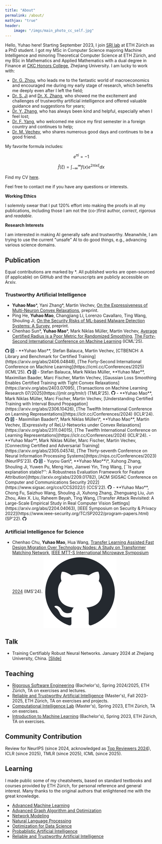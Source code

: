 ```yaml
---
title: "About"
permalink: /about/
mathjax: "true"
header:
    image: "/imgs/main_photo_cc_self.jpg"
---
```


Hello, Yuhao here! Starting September 2023, I join [SRI lab](https://www.sri.inf.ethz.ch) at ETH Zürich as a PhD student. I got my MSc in Computer Science majoring Machine Intelligence and minoring Theoretical Computer Science at ETH Zürich, and my BSc in Mathematics and Applied Mathematics with a dual degree in Finance at [CKC Honors College](http://ckc.zju.edu.cn/ckcen/_t1906/main.psp), Zhejiang University. I am lucky to work with:
- [Dr. G. Zhou](https://flzhou.weebly.com), who leads me to the fantastic world of macroeconomics and encouraged me during my early stage of research, which benefits me deeply even after I left the field;
- [Dr. S. Ji](https://nesa.zju.edu.cn/webpage/people.html) and [Dr. X. Zhang](https://person.zju.edu.cn/zhangxuhong), who showed me the excitement and challenges of trustworthy artificial intelligence and offered valuable guidance and suggestions for years;
- [Dr. Y. Zhang](https://yangzhangalmo.github.io), who has always been kind and helpful, especially when I feel lost;
- [Dr. F. Yang](https://sml.inf.ethz.ch/group/fannyy/), who welcomed me since my first semester in a foreign country and continues to help;
- [Dr. M. Vechev](https://www.sri.inf.ethz.ch/people/martin), who shares numerous good days and continues to be a good friend.

My favorite formula includes: 

$$e^{\pi i}=-1$$

$$\hat{f}(\xi) = \int_{-\infty}^{\infty}f(x)e^{2\pi i x\xi}dx$$

Find my CV [here](../CV_en.pdf).

Feel free to contact me if you have any questions or interests.

**Working Ethics**

I solemnly swear that I put 120% effort into making the proofs in all my publications, including those I am not the (co-)first author, *correct*, *rigorous* and *readable*.

**Research Interests**

I am interested in making AI generally safe and trustworthy. Meanwhile, I am trying to use the current "unsafe" AI to do good things, e.g., advancing various science domains.

## Publication

Equal contributions are marked by *. All published works are open-sourced (if applicable) on GitHub and the manuscripts are publicly accessible on Arxiv.

### Trustworthy Artificial Intelligence

- **Yuhao Mao**\*, Yani Zhang\*, Martin Vechev, [On the Expressiveness of Multi-Neuron Convex Relaxations](https://arxiv.org/abs/2410.06816), preprint.
- Ping He, **Yuhao Mao**, Changjiang Li, Lorenzo Cavallaro, Ting Wang, Shouling Ji, [On the Security Risks of ML-based Malware Detection Systems: A Survey](https://arxiv.org/abs/2505.10903), preprint.
- Chenhao Sun\*, **Yuhao Mao**\*, Mark Niklas Müller, Martin Vechev, [Average Certified Radius is a Poor Metric for Randomized Smoothing](http://arxiv.org/abs/2410.06895), [The Forty-Second International Conference on Machine Learning](https://icml.cc/Conferences/2025) (ICML'25).
<span style="display:inline-flex; gap:4px; vertical-align:middle;">
  <a href="https://github.com/eth-sri/acr-weakness">
    <img src="../assets/github-mark.png" alt="GitHub" style="height:1em;"/>
  </a>
  <a href="../assets/files/ACR_ICML_poster.pdf">
    <img src="../assets/poster-icon.png" alt="Poster" style="height:1em;"/>
  </a>
</span>
- **Yuhao Mao**, Stefan Balauca, Martin Vechev, [CTBENCH: A Library and Benchmark for Certified Training](https://arxiv.org/abs/2406.04848), [The Forty-Second International Conference on Machine Learning](https://icml.cc/Conferences/2025) (ICML'25).
<span style="display:inline-flex; gap:4px; vertical-align:middle;">
  <a href="https://github.com/eth-sri/ctbench">
    <img src="../assets/github-mark.png" alt="GitHub" style="height:1em;"/>
  </a>
  <a href="../assets/files/CTBench_ICML_poster.pdf">
    <img src="../assets/poster-icon.png" alt="Poster" style="height:1em;"/>
  </a>
</span>
- Stefan Balauca, Mark Niklas Müller, **Yuhao Mao**, Maximilian Baader, Marc Fischer, Martin Vechev, [Gaussian Loss Smoothing Enables Certified Training with Tight Convex Relaxations](https://arxiv.org/abs/2403.07095), [Transactions on Machine Learning Research 07/2025](https://jmlr.org/tmlr/) (TMLR'25).
<span style="display:inline-flex; gap:4px; vertical-align:middle;">
  <a href="https://github.com/stefanrzv2000/GLS-Cert-Training">
    <img src="../assets/github-mark.png" alt="GitHub" style="height:1em;"/>
  </a>
</span>
- **Yuhao Mao**, Mark Niklas Müller, Marc Fischer, Martin Vechev, [Understanding Certified Training with Interval Bound Propagation](https://arxiv.org/abs/2306.10426), [The Twelfth International Conference on Learning Representations](https://iclr.cc/Conferences/2024) (ICLR'24).
<span style="display:inline-flex; gap:4px; vertical-align:middle;">
  <a href="https://github.com/eth-sri/ibp-propagation-tightness">
    <img src="../assets/github-mark.png" alt="GitHub" style="height:1em;"/>
  </a>
  <a href="../assets/files/PI_ICLR_poster.pdf">
    <img src="../assets/poster-icon.png" alt="Poster" style="height:1em;"/>
  </a>
</span>
- Maximilian Baader\*, Mark Niklas Müller\*, **Yuhao Mao**, Martin Vechev, [Expressivity of ReLU-Networks under Convex Relaxations](https://arxiv.org/abs/2311.04015), [The Twelfth International Conference on Learning Representations](https://iclr.cc/Conferences/2024) (ICLR'24).
- **Yuhao Mao**, Mark Niklas Müller, Marc Fischer, Martin Vechev, [Connecting Certified and Adversarial Training](https://arxiv.org/abs/2305.04574), [The Thirty-seventh Conference on Neural Information Processing Systems](https://nips.cc/Conferences/2023) (NeurIPS'23).
<span style="display:inline-flex; gap:4px; vertical-align:middle;">
  <a href="https://github.com/eth-sri/taps">
    <img src="../assets/github-mark.png" alt="GitHub" style="height:1em;"/>
  </a>
  <a href="../assets/files/TAPS_NIPS_poster.pdf">
    <img src="../assets/poster-icon.png" alt="Poster" style="height:1em;"/>
  </a>
</span>
- Yuyou Gan\*, **Yuhao Mao**\*, Xuhong Zhang, Shouling Ji, Yuwen Pu, Meng Han, Jianwei Yin, Ting Wang, [``Is your explanation stable?'': A Robustness Evaluation Framework for Feature Attribution](https://arxiv.org/abs/2209.01782), [ACM SIGSAC Conference on Computer and Communications Security 2022](https://www.sigsac.org/ccs/CCS2022/) (CCS'22).
<span style="display:inline-flex; gap:4px; vertical-align:middle;">
  <a href="https://github.com/sweet-shark/MeTFA-A-Robustness-Evaluation-Framework-for-Feature-Attribution">
    <img src="../assets/github-mark.png" alt="GitHub" style="height:1em;"/>
  </a>
</span>
- **Yuhao Mao**, Chong Fu, Saizhuo Wang, Shouling Ji, Xuhong Zhang,
Zhenguang Liu, Jun Zhou, Alex X. Liu, Raheem Beyah, Ting Wang, [Transfer Attack Revisited: A Large-Scale Empirical Study in Real Computer Vision Settings](https://arxiv.org/abs/2204.04063), [IEEE Symposium on Security & Privacy 2022](https://www.ieee-security.org/TC/SP2022/program-papers.html) (SP'22).
<span style="display:inline-flex; gap:4px; vertical-align:middle;">
  <a href="https://github.com/AlgebraLoveme/Transfer-Attacks-Revisited-A-Large-Scale-Empirical-Study-in-Real-Computer-Vision-Settings">
    <img src="../assets/github-mark.png" alt="GitHub" style="height:1em;"/>
  </a>
</span>

### Artificial Intelligence for Science

- Chenhao Chu, **Yuhao Mao**, Hua Wang, [Transfer Learning Assisted Fast Design Migration Over Technology Nodes: A Study on Transformer Matching Network](https://arxiv.org/abs/2502.18636), [IEEE MTT-S International Microwave Symposium 2024](https://ims-ieee.org/welcomeIMS2024) (IMS'24). 
<a href="https://github.com/ChenhaoChu/RFIC-TL" style="height:1em; vertical-align:middle;"> <img src="../assets/github-mark.png" alt="GitHub" /> </a>

## Talk

- Training Certifiably Robust Neural Networks. January 2024 at Zhejiang University, China. [[Slide]](../230122_ZJU.pdf)

## Teaching

- [Rigorous Software Engineering](https://www.sri.inf.ethz.ch/teaching/rse2025) (Bachelor's), Spring 2024/2025, ETH Zürich, TA on exercises and lectures.
- [Reliable and Trustworthy Artificial Intelligence](https://www.sri.inf.ethz.ch/teaching/rtai24) (Master's), Fall 2023-2025, ETH Zürich, TA on exercises and projects.
- [Computational Intelligence Lab](https://da.inf.ethz.ch/teaching/2023/CIL/) (Master's), Spring 2023, ETH Zürich, TA on exercises.
- [Introduction to Machine Learning](https://las.inf.ethz.ch/teaching/introml-s23) (Bachelor's), Spring 2023, ETH Zürich, TA on exercises.

## Community Contribution
Review for NeurIPS (since 2024, acknowledged as [Top Reviewers 2024](https://neurips.cc/Conferences/2024/ProgramCommittee#top-reviewers)), ICLR (since 2025), TMLR (since 2025), ICML (since 2025).

## Learning

I made public some of my cheatsheets, based on standard textbooks and courses provided by ETH Zürich, for personal reference and general interest. Many thanks to the original authors that enlightened me with the great knowledge.

- [Advanced Machine Learning](https://github.com/AlgebraLoveme/AML-cheatsheet/blob/main/main.pdf)
- [Advanced Graph Algorithm and Optimization](https://github.com/AlgebraLoveme/AGAO-cheatsheet/blob/master/main.pdf)
- [Network Modeling](https://github.com/AlgebraLoveme/NetModel-cheatsheet/blob/master/main.pdf)
- [Natural Language Processing](https://github.com/AlgebraLoveme/NLP-cheatsheet/blob/main/main.pdf)
- [Optimization for Data Science](https://github.com/AlgebraLoveme/ODS-cheatsheet/blob/master/main.pdf)
- [Probablistic Artificial Intelligence](https://github.com/AlgebraLoveme/PAI-cheatsheet/blob/main/main.pdf)
- [Reliable and Trustworthy Artificial Intelligence](https://github.com/AlgebraLoveme/RTAI-cheatsheet/blob/main/main.pdf)